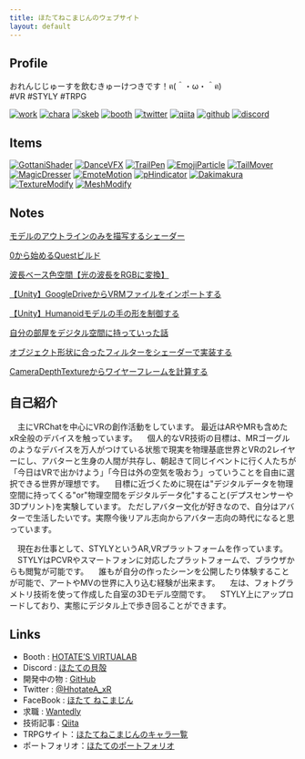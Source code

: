 ```yaml
---
title: ほたてねこまじんのウェブサイト
layout: default
---
```


## Profile
 おれんじじゅーすを飲むきゅーけつきです！ฅ(＾・ω・＾ฅ)   
 #VR  #STYLY  #TRPG

 [![work](logos/work.png)](https://work.hhotatea.com)  [![chara](logos/chara.png)](https://charas.hhotatea.com) [![skeb](logos/skeb.png)](https://skeb.jp/@HhotateA_xR) [![booth](logos/booth.png)](https://hhotatea.booth.pm/) [![twitter](logos/twitter.png)](https://twitter.com/HhotateA_xR) [![qiita](logos/qiita.png)](https://qiita.com/HhotateA) [![github](logos/github.png)](https://github.com/HhotateA) [![discord](logos/discord.png)](https://discord.gg/G6fMeAEutg)

## Items
[![GottaniShader](images/item00.png)](items/GottaniShader.html) [![DanceVFX](images/item01.png)](items/DanceVFX.html) [![TrailPen](images/item02.png)](items/TrailPen.html) [![EmojiParticle](images/item03.png)](items/EmojiParticle.html) [![TailMover](images/item04.png)](items/TailMover.html) [![MagicDresser](images/item05.png)](items/MagicDresser.html) [![EmoteMotion](images/item06.png)](items/EmoteMotion.html) [![pHindicator](images/item07.png)](items/pHindicator.html) [![Dakimakura](images/item08.png)](items/Dakimakura.html) [![TextureModify](images/item09.png)](items/TextureModify.html) [![MeshModify](images/item10.png)](items/MeshModify.html)

## Notes
[モデルのアウトラインのみを描写するシェーダー](blogs/page01.html)  

[0から始めるQuestビルド](blogs/page02.html)  

[波長ベース色空間【光の波長をRGBに変換】](blogs/page03.html)  

[【Unity】GoogleDriveからVRMファイルをインポートする](blogs/page04.html)  

[【Unity】Humanoidモデルの手の形を制御する](https://qiita.com/HhotateA/items/e4d240fbf9a95683b706)  

[自分の部屋をデジタル空間に持っていった話](blogs/page06.html)  

[オブジェクト形状に合ったフィルターをシェーダーで実装する](blogs/page07.html)  

[CameraDepthTextureからワイヤーフレームを計算する](blogs/page08.html)  

## 自己紹介
　主にVRChatを中心にVRの創作活動をしています。 最近はARやMRも含めたxR全般のデバイスを触っています。
　個人的なVR技術の目標は、MRゴーグルのようなデバイスを万人がつけている状態で現実を物理基底世界とVRの2レイヤーにし、アバターと生身の人間が共存し、朝起きて同じイベントに行く人たちが「今日はVRで出かけよう」「今日は外の空気を吸おう」っていうことを自由に選択できる世界が理想です。
　目標に近づくために現在は"デジタルデータを物理空間に持ってくる"or"物理空間をデジタルデータ化"すること(デプスセンサーや3Dプリント)を実験しています。 ただしアバター文化が好きなので、自分はアバターで生活したいです。実際今後リアル志向からアバター志向の時代になると思っています。

　現在お仕事として、STYLYというAR,VRプラットフォームを作っています。
　STYLYはPCVRやスマートフォンに対応したプラットフォームで、ブラウザからも閲覧が可能です。
　誰もが自分の作ったシーンを公開したり体験することが可能で、アートやMVの世界に入り込む経験が出来ます。
　左は、フォトグラメトリ技術を使って作成した自室の3Dモデル空間です。
　STYLY上にアップロードしており、実態にデジタル上で歩き回ることができます。 

## Links
- Booth : [HOTATE’S VIRTUALAB](https://hhotatea.booth.pm/)
- Discord : [ほたての貝殻](https://discord.gg/G6fMeAEutg)
- 開発中の物 : [GitHub](https://github.com/HhotateA)
- Twitter : [@HhotateA_xR](https://twitter.com/HhotateA_xR)
- FaceBook : [ほたて ねこまじん](https://www.facebook.com/HhotateA)
- 求職 : [Wantedly](https://www.wantedly.com/users/104624003)
- 技術記事 : [Qiita](https://qiita.com/HhotateA)
- TRPGサイト：[ほたてねこまじんのキャラ一覧](https://charas.hhotatea.com/)
- ポートフォリオ：[ほたてのポートフォリオ](https://work.hhotatea.com/)